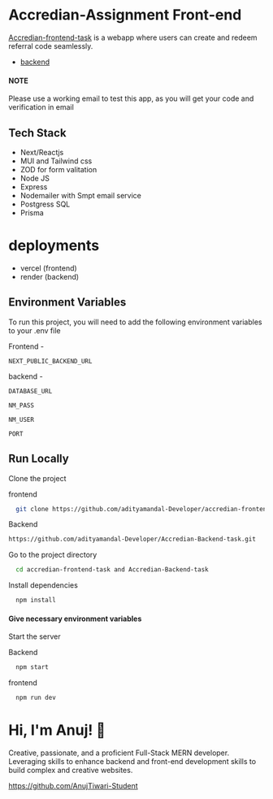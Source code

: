 
# Accredian-Assignment Front-end
[Accredian-frontend-task](https://accredian-frontend-task-omega-five.vercel.app/) is a webapp where users can create and redeem referral code seamlessly.

- [backend](https://github.com/adityamandal-Developer/Accredian-Backend-task) 

#### NOTE
Please use a working email to test this app, as you will get your code and verification in email
## Tech Stack

- Next/Reactjs
- MUI and Tailwind css
- ZOD for form valitation  
- Node JS
- Express
- Nodemailer with Smpt email service 
- Postgress SQL 
- Prisma

# deployments

- vercel (frontend)
- render (backend)



## Environment Variables

To run this project, you will need to add the following environment variables to your .env file

Frontend - 

`NEXT_PUBLIC_BACKEND_URL`

backend - 

`DATABASE_URL`

`NM_PASS`

`NM_USER`

`PORT`


## Run Locally

Clone the project

frontend
```bash
  git clone https://github.com/adityamandal-Developer/accredian-frontend-task.git
```
Backend
```bash
https://github.com/adityamandal-Developer/Accredian-Backend-task.git
```

Go to the project directory

```bash
  cd accredian-frontend-task and Accredian-Backend-task
```

Install dependencies

```bash
  npm install
```
#### Give necessary environment variables



Start the server

Backend
```bash
  npm start
```
frontend
```bash
  npm run dev
```
# Hi, I'm Anuj! 👋

Creative, passionate, and a proficient Full-Stack MERN developer. Leveraging skills to enhance backend and front-end development skills to build complex and creative websites.

https://github.com/AnujTiwari-Student
